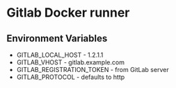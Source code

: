 
# Gitlab Docker runner

## Environment Variables

* GITLAB_LOCAL_HOST - 1.2.1.1
* GITLAB_VHOST - gitlab.example.com
* GITLAB_REGISTRATION_TOKEN - from GitLab server
* GITLAB_PROTOCOL - defaults to http
